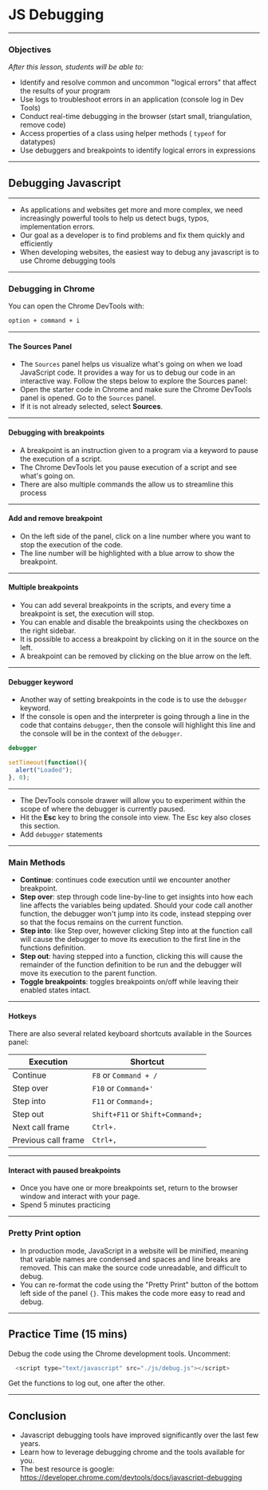 # JS Debugging
---

### Objectives
*After this lesson, students will be able to:*

- Identify and resolve common and uncommon "logical errors" that affect the results of your program
- Use logs to troubleshoot errors in an application (console log in Dev Tools)
- Conduct real-time debugging in the browser (start small, triangulation, remove code)
- Access properties of a class using helper methods ( `typeof` for datatypes)
- Use debuggers and breakpoints to identify logical errors in expressions

---

## Debugging Javascript

---

- As applications and websites get more and more complex, we need increasingly powerful tools to help us detect bugs, typos, implementation errors.
- Our goal as a developer is to find problems and fix them quickly and efficiently
- When developing websites, the easiest way to debug any javascript is to use Chrome debugging tools

---

### Debugging in Chrome

You can open the Chrome DevTools with:

```sh
option + command + i
```

---

#### The Sources Panel

- The `Sources` panel helps us visualize what's going on when we load JavaScript code. It provides a way for us to debug our code in an interactive way. Follow the steps below to explore the Sources panel:
- Open the starter code in Chrome and make sure the Chrome DevTools panel is opened. Go to the `Sources` panel.
- If it is not already selected, select **Sources**.

---

#### Debugging with breakpoints

- A breakpoint is an instruction given to a program via a keyword to pause the execution of a script. 
- The Chrome DevTools let you pause execution of a script and see what's going on.
- There are also multiple commands the allow us to streamline this process

---

#### Add and remove breakpoint

- On the left side of the panel, click on a line number where you want to stop the execution of the code. 
- The line number will be highlighted with a blue arrow to show the breakpoint.

---

#### Multiple breakpoints

- You can add several breakpoints in the scripts, and every time a breakpoint is set, the execution will stop. 
- You can enable and disable the breakpoints using the checkboxes on the right sidebar.
- It is possible to access a breakpoint by clicking on it in the source on the left.
- A breakpoint can be removed by clicking on the blue arrow on the left.

---

#### Debugger keyword

- Another way of setting breakpoints in the code is to use the `debugger` keyword. 
- If the console is open and the interpreter is going through a line in the code that contains `debugger`, then the console will highlight this line and the console will be in the context of the `debugger`.

```javascript
debugger

setTimeout(function(){
  alert("Loaded");
}, 0);
```

---

- The DevTools console drawer will allow you to experiment within the scope of where the debugger is currently paused. 
- Hit the **Esc** key to bring the console into view. The Esc key also closes this section.
- Add `debugger` statements

---

### Main Methods
- **Continue**: continues code execution until we encounter another breakpoint.
- **Step over**: step through code line-by-line to get insights into how each line affects the variables being updated. Should your code call another function, the debugger won't jump into its code, instead stepping over so that the focus remains on the current function.
- **Step into**: like Step over, however clicking Step into at the function call will cause the debugger to move its execution to the first line in the functions definition.
- **Step out**: having stepped into a function, clicking this will cause the remainder of the function definition to be run and the debugger will move its execution to the parent function.
- **Toggle breakpoints**: toggles breakpoints on/off while leaving their enabled states intact.

---

#### Hotkeys
There are also several related keyboard shortcuts available in the Sources panel:

| Execution | Shortcut |
|-----------|----------|
| Continue | `F8` or `Command + /` |
| Step over | `F10` or `Command+'` |
| Step into | `F11` or `Command+;`  |
| Step out | `Shift+F11` or `Shift+Command+;` |
| Next call frame | `Ctrl+.` |
| Previous call frame | `Ctrl+,` |

---

#### Interact with paused breakpoints

- Once you have one or more breakpoints set, return to the browser window and interact with your page.
- Spend 5 minutes practicing

---

### Pretty Print option

- In production mode, JavaScript in a website will be minified, meaning that variable names are condensed and spaces and line breaks are removed. This can make the source code unreadable, and difficult to debug.
- You can re-format the code using the "Pretty Print" button of the bottom left side of the panel `{}`. This makes the code more easy to read and debug.

---

## Practice Time (15 mins)

Debug the code using the Chrome development tools. Uncomment:

```js
  <script type="text/javascript" src="./js/debug.js"></script>
```

Get the functions to log out, one after the other.

---

## Conclusion

- Javascript debugging tools have improved significantly over the last few years. 
- Learn how to leverage debugging chrome and the tools available for you. 
- The best resource is google: https://developer.chrome.com/devtools/docs/javascript-debugging
